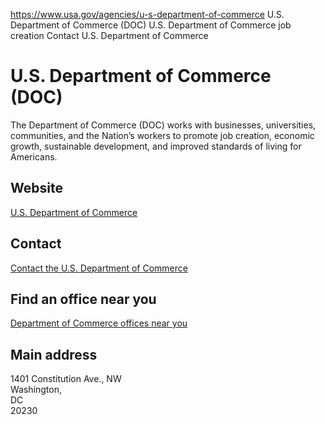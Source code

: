 

https://www.usa.gov/agencies/u-s-department-of-commerce
U.S. Department of Commerce (DOC)
U.S. Department of Commerce job creation
Contact U.S. Department of Commerce

# U.S. Department of Commerce (DOC)

The Department of Commerce (DOC) works with businesses, universities, communities, and the Nation’s workers to promote job creation, economic growth, sustainable development, and improved standards of living for Americans.

## Website

[U.S. Department of Commerce](https://www.commerce.gov/)

## Contact

[Contact the U.S. Department of Commerce](https://www.commerce.gov/about/contact-us)

## Find an office near you

[Department of Commerce offices near you](https://www.commerce.gov/locations)

## Main address

1401 Constitution Ave., NW  
Washington,  
DC  
20230
